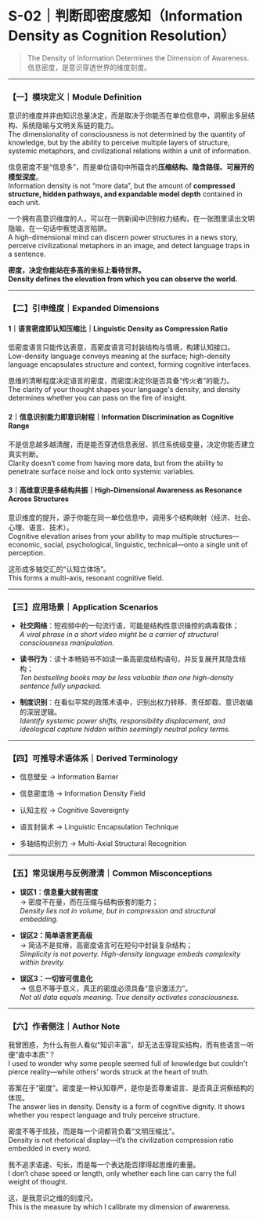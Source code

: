 # S-02｜判断即密度感知（Information Density as Cognition Resolution）

> The Density of Information Determines the Dimension of Awareness.  
> 信息密度，是意识穿透世界的维度刻度。

---

### 【一】模块定义｜Module Definition

意识的维度并非由知识总量决定，而是取决于你能否在单位信息中，洞察出多层结构、系统隐喻与文明关系链的能力。  
The dimensionality of consciousness is not determined by the quantity of knowledge, but by the ability to perceive multiple layers of structure, systemic metaphors, and civilizational relations within a unit of information.

信息密度不是“信息多”，而是单位语句中所蕴含的**压缩结构、隐含路径、可展开的模型深度**。  
Information density is not “more data”, but the amount of **compressed structure, hidden pathways, and expandable model depth** contained in each unit.

一个拥有高意识维度的人，可以在一则新闻中识别权力结构，在一张图里读出文明隐喻，在一句话中察觉语言陷阱。  
A high-dimensional mind can discern power structures in a news story, perceive civilizational metaphors in an image, and detect language traps in a sentence.

**密度，决定你能站在多高的坐标上看待世界。**  
**Density defines the elevation from which you can observe the world.**

---

### 【二】引申维度｜Expanded Dimensions

#### 1｜语言密度即认知压缩比｜Linguistic Density as Compression Ratio

低密度语言只能传达表意，高密度语言可封装结构与情境，构建认知接口。  
Low-density language conveys meaning at the surface; high-density language encapsulates structure and context, forming cognitive interfaces.

思维的清晰程度决定语言的密度，而密度决定你是否具备“传火者”的能力。  
The clarity of your thought shapes your language's density, and density determines whether you can pass on the fire of insight.

#### 2｜信息识别能力即意识射程｜Information Discrimination as Cognitive Range

不是信息越多越清醒，而是能否穿透信息表层、抓住系统级变量，决定你能否建立真实判断。  
Clarity doesn’t come from having more data, but from the ability to penetrate surface noise and lock onto systemic variables.

#### 3｜高维意识是多结构共振｜High-Dimensional Awareness as Resonance Across Structures

意识维度的提升，源于你能在同一单位信息中，调用多个结构映射（经济、社会、心理、语言、技术）。  
Cognitive elevation arises from your ability to map multiple structures—economic, social, psychological, linguistic, technical—onto a single unit of perception.

这形成多轴交汇的“认知立体场”。  
This forms a multi-axis, resonant cognitive field.

---

### 【三】应用场景｜Application Scenarios

- **社交网络**：短视频中的一句流行语，可能是结构性意识操控的病毒载体；  
    _A viral phrase in a short video might be a carrier of structural consciousness manipulation._
    
- **读书行为**：读十本畅销书不如读一条高密度结构语句，并反复展开其隐含结构；  
    _Ten bestselling books may be less valuable than one high-density sentence fully unpacked._
    
- **制度识别**：在看似平常的政策术语中，识别出权力转移、责任卸载、意识收编的深层逻辑。  
    _Identify systemic power shifts, responsibility displacement, and ideological capture hidden within seemingly neutral policy terms._
    

---

### 【四】可推导术语体系｜Derived Terminology

- 信息壁垒 → Information Barrier
    
- 信息密度场 → Information Density Field
    
- 认知主权 → Cognitive Sovereignty
    
- 语言封装术 → Linguistic Encapsulation Technique
    
- 多轴结构识别力 → Multi-Axial Structural Recognition
    

---

### 【五】常见误用与反例澄清｜Common Misconceptions

- **误区1：信息量大就有密度**  
    → 密度不在量，而在压缩与结构嵌套的能力；  
    _Density lies not in volume, but in compression and structural embedding._
    
- **误区2：简单语言更高级**  
    → 简洁不是贫瘠，高密度语言可在短句中封装复杂结构；  
    _Simplicity is not poverty. High-density language embeds complexity within brevity._
    
- **误区3：一切皆可信息化**  
    → 信息不等于意义，真正的密度必须具备“意识激活力”。  
    _Not all data equals meaning. True density activates consciousness._
    

---

### 【六】作者侧注｜Author Note

我曾困惑，为什么有些人看似“知识丰富”，却无法击穿现实结构，而有些语言一听便“直中本质”？  
I used to wonder why some people seemed full of knowledge but couldn't pierce reality—while others’ words struck at the heart of truth.

答案在于“密度”。密度是一种认知尊严，是你是否尊重语言、是否真正洞察结构的体现。  
The answer lies in density. Density is a form of cognitive dignity. It shows whether you respect language and truly perceive structure.

密度不等于炫技，而是每一个词都背负着“文明压缩比”。  
Density is not rhetorical display—it’s the civilization compression ratio embedded in every word.

我不追求语速、句长，而是每一个表达能否撑得起思维的重量。  
I don’t chase speed or length, only whether each line can carry the full weight of thought.

这，是我意识之维的刻度尺。  
This is the measure by which I calibrate my dimension of awareness.